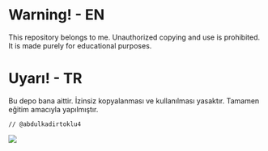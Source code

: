 # Warning! - EN

This repository belongs to me. Unauthorized copying and use is prohibited. It is made purely for educational purposes.


# Uyarı! - TR

Bu depo bana aittir. İzinsiz kopyalanması ve kullanılması yasaktır. Tamamen eğitim amacıyla yapılmıştır.

```
// @abdulkadirtoklu4
```

![](https://avatars.githubusercontent.com/u/91195747?v=4)